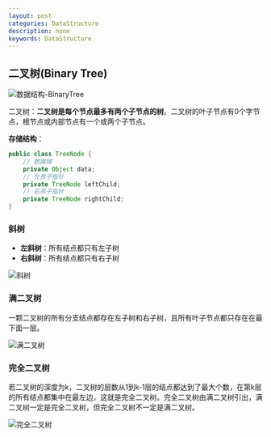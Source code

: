 ```yaml
---
layout: post
categories: DataStructure
description: none
keywords: DataStructure
---
```



## 二叉树(Binary Tree)

![数据结构-BinaryTree](png\Java\数据结构-BinaryTree.png)

二叉树：**二叉树是每个节点最多有两个子节点的树**。二叉树的叶子节点有0个字节点，根节点或内部节点有一个或两个子节点。

**存储结构**：

```java
public class TreeNode {
    // 数据域
    private Object data;
    // 左孩子指针
    private TreeNode leftChild;
    // 右孩子指针
    private TreeNode rightChild;
}
```

### 斜树

- **左斜树**：所有结点都只有左子树
- **右斜树**：所有结点都只有右子树

![斜树](png/Java/数据结构-斜树.png)



### 满二叉树

一颗二叉树的所有分支结点都存在左子树和右子树，且所有叶子节点都只存在在最下面一层。

![满二叉树](png/Java/数据结构-满二叉树.png)



### 完全二叉树

若二叉树的深度为k，二叉树的层数从1到k-1层的结点都达到了最大个数，在第k层的所有结点都集中在最左边，这就是完全二叉树。完全二叉树由满二叉树引出，满二叉树一定是完全二叉树，但完全二叉树不一定是满二叉树。

![完全二叉树](png/Java/数据结构-完全二叉树.png)
